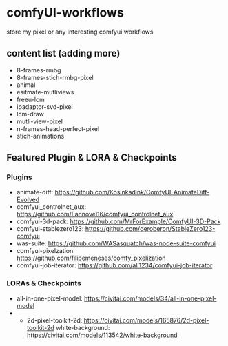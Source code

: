 # comfyUI-workflows
store my pixel or any interesting comfyui workflows

## content list (adding more)

- 8-frames-rmbg
- 8-frames-stich-rmbg-pixel
- animal
- esitmate-mutliviews
- freeu-lcm
- ipadaptor-svd-pixel
- lcm-draw
- mutli-view-pixel
- n-frames-head-perfect-pixel
- stich-animations

## Featured Plugin & LORA & Checkpoints

### Plugins

- animate-diff: https://github.com/Kosinkadink/ComfyUI-AnimateDiff-Evolved
- comfyui_controlnet_aux: https://github.com/Fannovel16/comfyui_controlnet_aux
- comfyui-3d-pack: https://github.com/MrForExample/ComfyUI-3D-Pack
- comfyui-stablezero123: https://github.com/deroberon/StableZero123-comfyui
- was-suite: https://github.com/WASasquatch/was-node-suite-comfyui
- comfyui-pixelzation: https://github.com/filipemeneses/comfy_pixelization
- comfyui-job-iterator: https://github.com/ali1234/comfyui-job-iterator


### LORAs & Checkpoints
- all-in-one-pixel-model: https://civitai.com/models/34/all-in-one-pixel-model
- - 2d-pixel-toolkit-2d: https://civitai.com/models/165876/2d-pixel-toolkit-2d
white-background: https://civitai.com/models/113542/white-background
